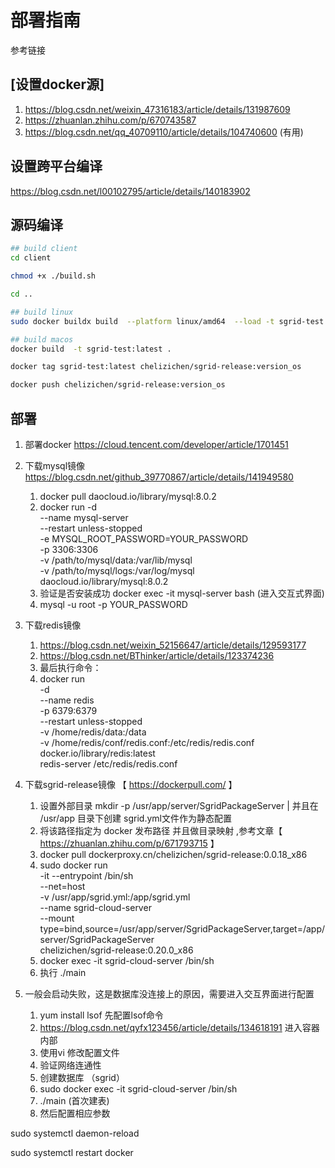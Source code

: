 # 部署指南

参考链接

## [设置docker源]

1. https://blog.csdn.net/weixin_47316183/article/details/131987609
2. https://zhuanlan.zhihu.com/p/670743587
3. https://blog.csdn.net/qq_40709110/article/details/104740600 (有用)

## 设置跨平台编译

https://blog.csdn.net/l00102795/article/details/140183902

## 源码编译

````sh
## build client
cd client

chmod +x ./build.sh

cd ..

## build linux
sudo docker buildx build  --platform linux/amd64  --load -t sgrid-test:latest .

## build macos
docker build  -t sgrid-test:latest .

docker tag sgrid-test:latest chelizichen/sgrid-release:version_os

docker push chelizichen/sgrid-release:version_os
````

## 部署

1. 部署docker https://cloud.tencent.com/developer/article/1701451

2. 下载mysql镜像 https://blog.csdn.net/github_39770867/article/details/141949580
   1. docker pull daocloud.io/library/mysql:8.0.2
   2. docker run -d \
    --name mysql-server \
    --restart unless-stopped \
    -e MYSQL_ROOT_PASSWORD=YOUR_PASSWORD \
    -p 3306:3306 \
    -v /path/to/mysql/data:/var/lib/mysql \
    -v /path/to/mysql/logs:/var/log/mysql \
    daocloud.io/library/mysql:8.0.2
    3. 验证是否安装成功 docker exec -it mysql-server bash (进入交互式界面)
    4. mysql -u root -p YOUR_PASSWORD
3. 下载redis镜像
    1. https://blog.csdn.net/weixin_52156647/article/details/129593177
    2. https://blog.csdn.net/BThinker/article/details/123374236
    3. 最后执行命令：
    4. docker run \
                -d \
                --name redis \
                -p 6379:6379 \
                --restart unless-stopped \
                -v /home/redis/data:/data \
                -v /home/redis/conf/redis.conf:/etc/redis/redis.conf \
                docker.io/library/redis:latest \
                redis-server /etc/redis/redis.conf
4. 下载sgrid-release镜像 【 https://dockerpull.com/ 】
   1. 设置外部目录 mkdir -p  /usr/app/server/SgridPackageServer | 并且在 /usr/app 目录下创建 sgrid.yml文件作为静态配置
   2. 将该路径指定为 docker 发布路径 并且做目录映射 ,参考文章【 https://zhuanlan.zhihu.com/p/671793715 】
   3. docker pull dockerproxy.cn/chelizichen/sgrid-release:0.0.18_x86
   4. sudo docker run \
           -it --entrypoint /bin/sh \
           --net=host \
           -v /usr/app/sgrid.yml:/app/sgrid.yml \
           --name sgrid-cloud-server \
           --mount type=bind,source=/usr/app/server/SgridPackageServer,target=/app/server/SgridPackageServer \
           chelizichen/sgrid-release:0.20.0_x86
    5. docker exec -it sgrid-cloud-server /bin/sh
    6. 执行 ./main

5. 一般会启动失败，这是数据库没连接上的原因，需要进入交互界面进行配置
   1. yum install lsof  先配置lsof命令
   2. https://blog.csdn.net/qyfx123456/article/details/134618191 进入容器内部
   3. 使用vi 修改配置文件
   4. 验证网络连通性
   5. 创建数据库 （sgrid）
   6. sudo docker exec -it sgrid-cloud-server /bin/sh
   7. ./main (首次建表)
   8. 然后配置相应参数

sudo systemctl daemon-reload

sudo systemctl restart docker
